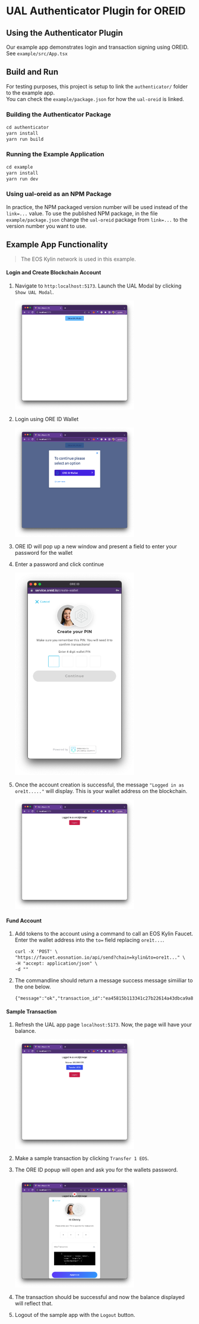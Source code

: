# UAL Authenticator Plugin for OREID

## Using the Authenticator Plugin

Our example app demonstrates login and transaction signing using OREID.
See `example/src/App.tsx`

## Build and Run

For testing purposes, this project is setup to link the ```authenticator/``` folder to the example app.  
You can check the ```example/package.json``` for how the ```ual-oreid``` is linked.

### Building the Authenticator Package
```shell
cd authenticator
yarn install
yarn run build
```

### Running the Example Application
```shell
cd example
yarn install
yarn run dev
```

### Using ual-oreid as an NPM Package
In practice, the NPM packaged version number will be used instead of the ```link=...``` value.  To use the published NPM package, in the file ```example/package.json``` change the ```ual-oreid``` package from ```link=...``` to the version number you want to use.


## Example App Functionality
> The EOS Kylin network is used in this example.
#### Login and Create Blockchain Account
1. Navigate to ```http:localhost:5173```. Launch the UAL Modal by clicking ```Show UAL Modal```.

    <img src="./docs/ShowUalModal.png" alt="Show UAL Modal" style="width:320px;"/>

2. Login using ORE ID Wallet

    <img src="./docs/SelectProvider.png" alt="Select Provider" style="width:320px;"/>    
3. ORE ID will pop up a new window and present a field to enter your password for the wallet
4. Enter a password and click continue

    <img src="./docs/CreatePasscode.png" alt="Create Passcode" style="width:320px;"/>
5. Once the account creation is successful, the message ```"Logged in as ore1t....."``` will display.  This is your wallet address on the blockchain.

    <img src="./docs/ShowAccount.png" alt="Show Blockchain Account" style="width:320px;"/>

#### Fund Account
1. Add tokens to the account using a command to call an EOS Kylin Faucet.  Enter the wallet address into the ```to=``` field replacing ```ore1t...```.
    ```shell
    curl -X 'POST' \
    "https://faucet.eosnation.io/api/send?chain=kylin&to=ore1t..." \
    -H "accept: application/json" \
    -d "" 
   ```

2. The commandline should return a message success message simiiliar to the one below.
   ```shell
   {"message":"ok","transaction_id":"ea45815b113341c27b22614a43dbca9a8b569680abcd36e8c2d44a1c473fa234"}
   ```

#### Sample Transaction
1. Refresh the UAL app page ```localhost:5173```. Now, the page will have your balance.

    <img src="./docs/ShowBalance.png" alt="Show Account Balance" style="width:320px;"/>
2. Make a sample transaction by clicking ```Transfer 1 EOS```.
3. The ORE ID popup will open and ask you for the wallets password.

    <img src="./docs/SignTransaction.png" alt="Sign the Sample Transaction" style="width:320px;"/>
4. The transaction should be successful and now the balance displayed will reflect that.
5. Logout of the sample app with the ```Logout``` button.